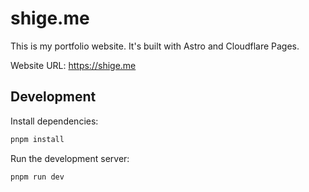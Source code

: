 # shige.me
This is my portfolio website. It's built with Astro and Cloudflare Pages.

Website URL: https://shige.me

## Development
Install dependencies:
```sh
pnpm install
```
Run the development server:
```sh
pnpm run dev
```
